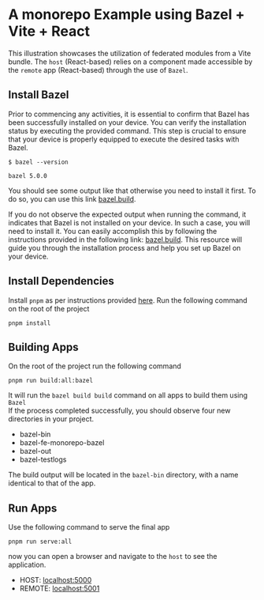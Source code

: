 # A monorepo Example using Bazel + Vite + React

This illustration showcases the utilization of federated modules from a Vite bundle. The `host` (React-based) relies on a component made accessible by the `remote` app (React-based) through the use of `Bazel`.

## Install Bazel

Prior to commencing any activities, it is essential to confirm that Bazel has been successfully installed on your device. You can verify the installation status by executing the provided command. This step is crucial to ensure that your device is properly equipped to execute the desired tasks with Bazel.

```shell
$ bazel --version
```
```
bazel 5.0.0
```

You should see some output like that otherwise you need to install it first. To do so, you can use this link [bazel.build](https://bazel.build/install).

If you do not observe the expected output when running the command, it indicates that Bazel is not installed on your device. In such a case, you will need to install it. You can easily accomplish this by following the instructions provided in the following link: [bazel.build](https://bazel.build/install). This resource will guide you through the installation process and help you set up Bazel on your device.

## Install Dependencies
Install `pnpm` as per instructions provided [here](https://pnpm.io/installation).
Run the following command on the root of the project

```shell
pnpm install
```

## Building Apps
On the root of the project run the following command
```shell
pnpm run build:all:bazel
```
It will run the `bazel build build` command on all apps to build them using `Bazel`      
If the process completed successfully, you should observe four new directories in your project.

- bazel-bin
- bazel-fe-monorepo-bazel
- bazel-out
- bazel-testlogs

The build output will be located in the `bazel-bin` directory, with a name identical to that of the app.

## Run Apps
Use the following command to serve the final app
```shell
pnpm run serve:all
```
now you can open a browser and navigate to the `host` to see the application.
- HOST: [localhost:5000](http://localhost:5000/)
- REMOTE: [localhost:5001](http://localhost:5001/)
